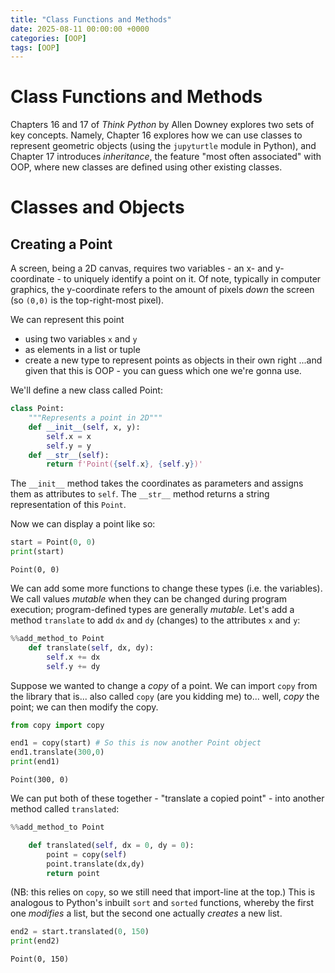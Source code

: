 ```yaml
---
title: "Class Functions and Methods"
date: 2025-08-11 00:00:00 +0000
categories: [OOP]
tags: [OOP]
---
```


# Class Functions and Methods

Chapters 16 and 17 of *Think Python* by Allen Downey explores two sets of key concepts. Namely, Chapter 16 explores how we can use classes to represent geometric objects (using the `jupyturtle` module in Python), and Chapter 17 introduces *inheritance*, the feature "most often associated" with OOP, where new classes are defined using other existing classes. 

# Classes and Objects

## Creating a Point

A screen, being a 2D canvas, requires two variables - an x- and y-coordinate - to uniquely identify a point on it. Of note, typically in computer graphics, the y-coordinate refers to the amount of pixels _down_ the screen (so `(0,0)` is the top-right-most pixel). 

We can represent this point
- using two variables `x` and `y`
- as elements in a list or tuple
- create a new type to represent points as objects in their own right
...and given that this is OOP - you can guess which one we're gonna use. 

We'll define a new class called Point: 

```python
class Point:
    """Represents a point in 2D"""
    def __init__(self, x, y):
        self.x = x
        self.y = y
    def __str__(self):
        return f'Point({self.x}, {self.y})' 
```

The `__init__` method takes the coordinates as parameters and assigns them as attributes to `self`. 
The `__str__` method returns a string representation of this `Point`. 

Now we can display a point like so:
```python
start = Point(0, 0)
print(start)
```

```output
Point(0, 0)
```

We can add some more functions to change these types (i.e. the variables). We call values *mutable* when they can be changed during program execution; program-defined types are generally *mutable*. 
Let's add a method `translate` to add `dx` and `dy` (changes) to the attributes `x` and `y`:
```python
%%add_method_to Point
    def translate(self, dx, dy):
        self.x += dx
        self.y += dy
```
Suppose we wanted to change a _copy_ of a point. We can import `copy` from the library that is... also called `copy` (are you kidding me) to... well, _copy_ the point; we can then modify the copy. 
```py
from copy import copy

end1 = copy(start) # So this is now another Point object
end1.translate(300,0)
print(end1)
```

```output
Point(300, 0)
```

We can put both of these together - "translate a copied point" - into another method called `translated`: 

```py
%%add_method_to Point

    def translated(self, dx = 0, dy = 0):
        point = copy(self)
        point.translate(dx,dy)
        return point
```

(NB: this relies on `copy`, so we still need that import-line at the top.)
This is analogous to Python's inbuilt `sort` and `sorted` functions, whereby the first one _modifies_ a list, but the second one actually _creates_ a new list. 

```py
end2 = start.translated(0, 150)
print(end2)
```
```output
Point(0, 150)
```
